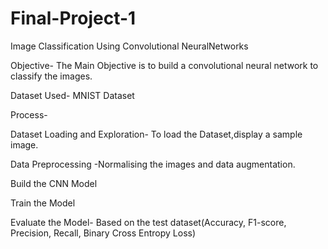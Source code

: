 # Final-Project-1

Image Classification Using Convolutional  NeuralNetworks



Objective- The Main Objective is to build a convolutional neural network to classify the images.

Dataset Used- MNIST Dataset

Process-

Dataset Loading and Exploration- To load the Dataset,display a sample image.

Data Preprocessing -Normalising the images and data augmentation.

Build the CNN Model

Train the Model

Evaluate the Model- Based on the test dataset(Accuracy, F1-score, Precision, Recall, Binary Cross Entropy Loss)



